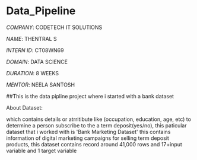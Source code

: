 # Data_Pipeline

*COMPANY*: CODETECH IT SOLUTIONS

*NAME*: THENTRAL S

*INTERN ID*: CT08WN69

*DOMAIN*: DATA SCIENCE

*DURATION*: 8 WEEKS

*MENTOR*: NEELA SANTOSH

##This is the data pipline project where i started with a bank dataset

About Dataset:

which contains details or atrritibute like (occupation, education, age, etc) to determine a person subscribe to the a term deposit(yes/no), this paticular dataset that i worked with is 'Bank Marketing Dataset' this contains information of digital marketing campaigns for selling term deposit products, this dataset contains record around 41,000 rows and 17+input variable and 1 target variable
 
